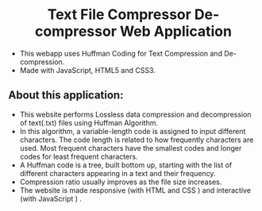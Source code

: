 <div align="center">
<h1> Text File Compressor De-compressor Web Application</h1>
</div>

- This webapp uses Huffman Coding for Text Compression and De-compression.
- Made with JavaScript, HTML5 and CSS3.

## About this application:

- This website performs Lossless data compression and decompression of text(.txt) files using Huffman Algorithm.
- In this algorithm, a variable-length code is assigned to input different characters. The code length is related to how frequently characters are used. Most frequent characters have the smallest codes and longer codes for least frequent characters.
- A Huffman code is a tree, built bottom up, starting with the list of different characters appearing in a text and their frequency.
- Compression ratio usually improves as the file size increases.
- The website is made responsive (with HTML and CSS ) and interactive (with JavaScript ) .

